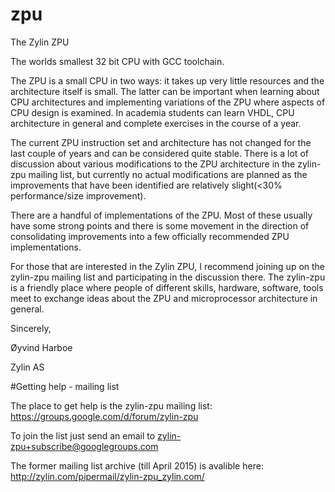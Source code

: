 # zpu
The Zylin ZPU

The worlds smallest 32 bit CPU with GCC toolchain.

The ZPU is a small CPU in two ways: it takes up very little resources and the architecture itself is small. The latter can be important when learning about CPU architectures and implementing variations of the ZPU where aspects of CPU design is examined. In academia students can learn VHDL, CPU architecture in general and complete exercises in the course of a year.

The current ZPU instruction set and architecture has not changed for the last couple of years and can be considered quite stable. There is a lot of discussion about various modifications to the ZPU architecture in the zylin-zpu mailing list, but currently no actual modifications are planned as the improvements that have been identified are relatively slight(<30% performance/size improvement).

There are a handful of implementations of the ZPU. Most of these usually have some strong points and there is some movement in the direction of consolidating improvements into a few officially recommended ZPU implementations.

For those that are interested in the Zylin ZPU, I recommend joining up on the zylin-zpu mailing list and participating in the discussion there. The zylin-zpu is a friendly place where people of different skills, hardware, software, tools meet to exchange ideas about the ZPU and microprocessor architecture in general.

Sincerely,

Øyvind Harboe

Zylin AS


#Getting help - mailing list

The place to get help is the zylin-zpu mailing list: https://groups.google.com/d/forum/zylin-zpu

To join the list just send an email to zylin-zpu+subscribe@googlegroups.com

The former mailing list archive (till April 2015) is avalible here: http://zylin.com/pipermail/zylin-zpu_zylin.com/
